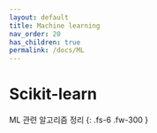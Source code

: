 ```yaml
---
layout: default
title: Machine learning
nav_order: 20
has_children: true
permalink: /docs/ML
---
```


# Scikit-learn

ML 관련 알고리즘 정리
{: .fs-6 .fw-300 }
